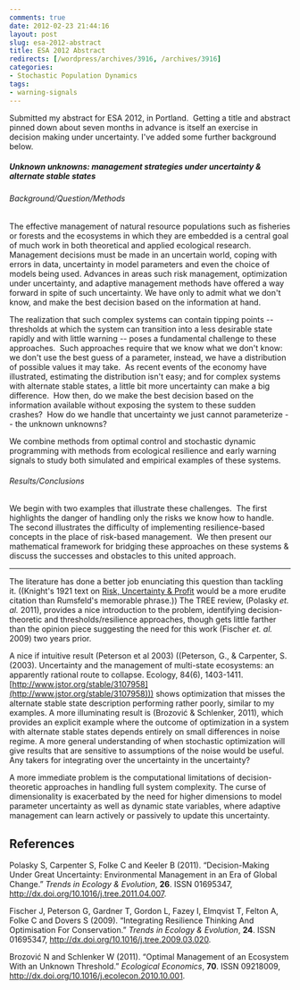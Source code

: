```yaml
---
comments: true
date: 2012-02-23 21:44:16
layout: post
slug: esa-2012-abstract
title: ESA 2012 Abstract
redirects: [/wordpress/archives/3916, /archives/3916]
categories:
- Stochastic Population Dynamics
tags:
- warning-signals
---
```


Submitted my abstract for ESA 2012, in Portland.  Getting a title and abstract pinned down about seven months in advance is itself an exercise in decision making under uncertainty.  I've added some further background below.  



##### Unknown unknowns: management strategies under uncertainty & alternate stable states




###### Background/Question/Methods


The effective management of natural resource populations such as fisheries or forests and the ecosystems in which they are embedded is a central goal of much work in both theoretical and applied ecological research. Management decisions must be made in an uncertain world, coping with errors in data, uncertainty in model parameters and even the choice of models being used. Advances in areas such risk management, optimization under uncertainty, and adaptive management methods have offered a way forward in spite of such uncertainty. We have only to admit what we don't know, and make the best decision based on the information at hand.

The realization that such complex systems can contain tipping points -- thresholds at which the system can transition into a less desirable state rapidly and with little warning -- poses a fundamental challenge to these approaches.  Such approaches require that we know what we don't know: we don't use the best guess of a parameter, instead, we have a distribution of possible values it may take.  As recent events of the economy have illustrated, estimating the distribution isn't easy; and for complex systems with alternate stable states, a little bit more uncertainty can make a big difference.  How then, do we make the best decision based on the information available without exposing the system to these sudden crashes?  How do we handle that uncertainty we just cannot parameterize -- the unknown unknowns?

We combine methods from optimal control and stochastic dynamic programming with methods from ecological resilience and early warning signals to study both simulated and empirical examples of these systems.


###### Results/Conclusions


We begin with two examples that illustrate these challenges.  The first highlights the danger of handling only the risks we know how to handle.  The second illustrates the difficulty of implementing resilience-based concepts in the place of risk-based management.  We then present our mathematical framework for bridging these approaches on these systems & discuss the successes and obstacles to this united approach.



* * *



The literature has done a better job enunciating this question than tackling it. ((Knight's 1921 text on [Risk, Uncertainty & Profit](http://www.econlib.org/library/Knight/knRUP.html) would be a more erudite citation than Rumsfeld's memorable phrase.))  The TREE review, (Polasky _et. al._ 2011), provides a nice introduction to the problem, identifying decision-theoretic and thresholds/resilience approaches, though gets little farther than the opinion piece suggesting the need for this work (Fischer _et. al._ 2009) two years prior.  

A nice if intuitive result (Peterson et al 2003) ((﻿Peterson, G., & Carpenter, S. (2003). Uncertainty and the management of multi-state ecosystems: an apparently rational route to collapse. Ecology, 84(6), 1403-1411. [http://www.jstor.org/stable/3107958](http://www.jstor.org/stable/3107958))) shows optimization that misses the alternate stable state description performing rather poorly, similar to my examples.  A more illuminating result is (Brozović & Schlenker, 2011), which provides an explicit example where the outcome of optimization in a system with alternate stable states depends entirely on small differences in noise regime.  A more general understanding of when stochastic optimization will give results that are sensitive to assumptions of the noise would be useful.  Any takers for integrating over the uncertainty in the uncertainty?

A more immediate problem is the computational limitations of decision-theoretic approaches in handling full system complexity.  The curse of dimensionality is exacerbated by the need for higher dimensions to model parameter uncertainty as well as dynamic state variables, where adaptive management can learn actively or passively to update this uncertainty.   

## References

<p>Polasky S, Carpenter S, Folke C and Keeler B (2011).
&ldquo;Decision-Making Under Great Uncertainty: Environmental Management in an Era of Global Change.&rdquo;
<EM>Trends in Ecology &amp; Evolution</EM>, <B>26</B>.
ISSN 01695347, <a href="http://dx.doi.org/10.1016/j.tree.2011.04.007">http://dx.doi.org/10.1016/j.tree.2011.04.007</a>.
<p>Fischer J, Peterson G, Gardner T, Gordon L, Fazey I, Elmqvist T, Felton A, Folke C and Dovers S (2009).
&ldquo;Integrating Resilience Thinking And Optimisation For Conservation.&rdquo;
<EM>Trends in Ecology &amp; Evolution</EM>, <B>24</B>.
ISSN 01695347, <a href="http://dx.doi.org/10.1016/j.tree.2009.03.020">http://dx.doi.org/10.1016/j.tree.2009.03.020</a>.
<p>Brozović N and Schlenker W (2011).
&ldquo;Optimal Management of an Ecosystem With an Unknown Threshold.&rdquo;
<EM>Ecological Economics</EM>, <B>70</B>.
ISSN 09218009, <a href="http://dx.doi.org/10.1016/j.ecolecon.2010.10.001">http://dx.doi.org/10.1016/j.ecolecon.2010.10.001</a>.
